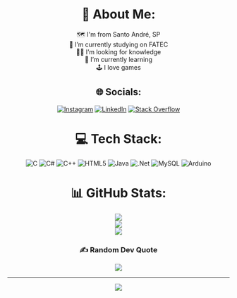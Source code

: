 <div align="center">
  
  # 💫 About Me:
🗺️ I'm from Santo André, SP<br>🏫 I’m currently studying on FATEC<br>👨‍💻 I’m looking for knowledge<br>🌱 I’m currently learning<br>🕹️ I love games


## 🌐 Socials:
[![Instagram](https://img.shields.io/badge/Instagram-%23E4405F.svg?logo=Instagram&logoColor=white)](https://instagram.com/gabriel.hfp) [![LinkedIn](https://img.shields.io/badge/LinkedIn-%230077B5.svg?logo=linkedin&logoColor=white)](https://linkedin.com/in/gabriel-pimentel-12bb83190) [![Stack Overflow](https://img.shields.io/badge/-Stackoverflow-FE7A16?logo=stack-overflow&logoColor=white)](https://stackoverflow.com/users/20707843) 

# 💻 Tech Stack:
![C](https://img.shields.io/badge/c-%2300599C.svg?style=flat&logo=c&logoColor=white) ![C#](https://img.shields.io/badge/c%23-%23239120.svg?style=flat&logo=c-sharp&logoColor=white) ![C++](https://img.shields.io/badge/c++-%2300599C.svg?style=flat&logo=c%2B%2B&logoColor=white) ![HTML5](https://img.shields.io/badge/html5-%23E34F26.svg?style=flat&logo=html5&logoColor=white) ![Java](https://img.shields.io/badge/java-%23ED8B00.svg?style=flat&logo=java&logoColor=white) ![.Net](https://img.shields.io/badge/.NET-5C2D91?style=flat&logo=.net&logoColor=white) ![MySQL](https://img.shields.io/badge/mysql-%2300f.svg?style=flat&logo=mysql&logoColor=white) ![Arduino](https://img.shields.io/badge/-Arduino-00979D?style=flat&logo=Arduino&logoColor=white)
# 📊 GitHub Stats:
![](https://github-readme-stats.vercel.app/api?username=GroundWave96&theme=radical&hide_border=false&include_all_commits=true&count_private=true)<br/>
![](https://github-readme-streak-stats.herokuapp.com/?user=GroundWave96&theme=radical&hide_border=false)<br/>
![](https://github-readme-stats.vercel.app/api/top-langs/?username=GroundWave96&theme=radical&hide_border=false&include_all_commits=true&count_private=true&layout=compact)

### ✍️ Random Dev Quote
![](https://quotes-github-readme.vercel.app/api?type=horizontal&theme=radical)

---
[![](https://visitcount.itsvg.in/api?id=GroundWave96&icon=5&color=12)](https://visitcount.itsvg.in)

<!-- Proudly created with GPRM ( https://gprm.itsvg.in ) -->
</div>
